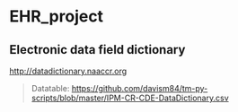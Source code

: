 # EHR_project

## Electronic data field dictionary
http://datadictionary.naaccr.org

> Datatable: https://github.com/davism84/tm-py-scripts/blob/master/IPM-CR-CDE-DataDictionary.csv

